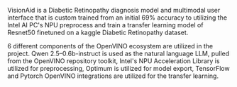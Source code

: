 VisionAid is a Diabetic Retinopathy diagnosis model and multimodal user interface that is custom trained from an initial 69% accuracy to utilizing the Intel AI PC's NPU preprocess and train a transfer learning model of Resnet50 finetuned on a kaggle Diabetic Retinopathy dataset. 


6 different components of the OpenVINO ecosystem are utilized in the project. Qwen 2.5–0.6b-instruct is used as the natural language LLM, pulled from the OpenVINO repository toolkit, Intel's NPU Acceleration Library is utilized for preprocessing, Optimum is utilized for model export, TensorFlow and Pytorch OpenVINO integrations are utilized for the transfer learning.
